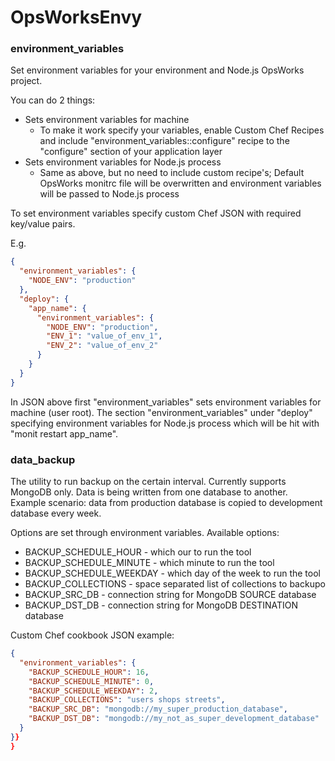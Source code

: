 OpsWorksEnvy
==================

### environment_variables

Set environment variables for your environment and Node.js OpsWorks project.

You can do 2 things:
* Sets environment variables for machine
	* To make it work specify your variables, enable Custom Chef Recipes and include "environment_variables::configure" recipe to the "configure" section of your application layer
* Sets environment variables for Node.js process
	* Same as above, but no need to include custom recipe's; Default OpsWorks monitrc file will be overwritten and environment variables will be passed to Node.js process

To set environment variables specify custom Chef JSON with required key/value pairs.

E.g. 
```json
{
  "environment_variables": {
    "NODE_ENV": "production"
  },
  "deploy": { 
    "app_name": {
      "environment_variables": {
        "NODE_ENV": "production",
        "ENV_1": "value_of_env_1",
        "ENV_2": "value_of_env_2"
      }
    }
  }
}
```

In JSON above first "environment_variables" sets environment variables for machine (user root).
The section "environment_variables" under "deploy" specifying environment variables for Node.js process which will be hit with "monit restart app_name".

### data_backup

The utility to run backup on the certain interval. Currently supports MongoDB only. Data is being written from one database to another. Example scenario: data from production database is copied to development database every week.

Options are set through environment variables.
Available options:
* BACKUP_SCHEDULE_HOUR - which our to run the tool
* BACKUP_SCHEDULE_MINUTE - which minute to run the tool
* BACKUP_SCHEDULE_WEEKDAY - which day of the week to run the tool
* BACKUP_COLLECTIONS - space separated list of collections to backupo
* BACKUP_SRC_DB - connection string for MongoDB SOURCE database
* BACKUP_DST_DB - connection string for MongoDB DESTINATION database 

Custom Chef cookbook JSON example:
```json
{
  "environment_variables": {
    "BACKUP_SCHEDULE_HOUR": 16,
    "BACKUP_SCHEDULE_MINUTE": 0,
    "BACKUP_SCHEDULE_WEEKDAY": 2,
    "BACKUP_COLLECTIONS": "users shops streets",
    "BACKUP_SRC_DB": "mongodb://my_super_production_database",
    "BACKUP_DST_DB": "mongodb://my_not_as_super_development_database"
  }
}}
}
```
